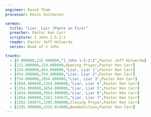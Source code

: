 ```yaml
---
engineer: David Thom
processor: Kevin Gustavson

sermon:
  title: "Liar, Lair (Pants on Fire)"
  preacher: Pastor Ken Carr
  scripture: 1 John 1:5-2:2
  reader: Pastor Jeff Holwerda
  series: Book of 1 John

tracks:
  - [0.000000,115.000000,"1 John 1:5-2:2",Pastor Jeff Holwerda]
  - [115.000000,154.000000,Opening Prayer,Pastor Ken Carr]
  - [154.000000,454.000000,"Liar, Liar 1",Pastor Ken Carr]
  - [454.000000,754.000000,"Liar, Liar 2",Pastor Ken Carr]
  - [754.000000,1054.000000,"Liar, Liar 3",Pastor Ken Carr]
  - [1054.000000,1354.000000,"Liar, Liar 4",Pastor Ken Carr]
  - [1354.000000,1654.000000,"Liar, Liar 5",Pastor Ken Carr]
  - [1654.000000,1954.000000,"Liar, Liar 6",Pastor Ken Carr]
  - [1954.000000,2262.545875,"Liar, Liar 7",Pastor Ken Carr]
  - [2262.545875,2295.000000,Closing Prayer,Pastor Ken Carr]
  - [2295.000000,2315.914000,Bendediction,Pastor Ken Carr]
---
```

